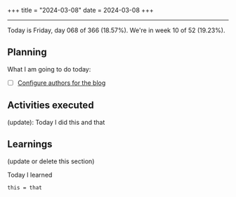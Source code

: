 +++
title = "2024-03-08"
date = 2024-03-08
+++

---

Today is Friday, day 068 of 366 (18.57%). We're in week 10 of 52 (19.23%).

## Planning

What I am going to do today:

- [ ] [Configure authors for the blog](https://github.com/OmnicodeSolutions/worklog-luisa/issues/4)

## Activities executed

(update): Today I did this and that

## Learnings

(update or delete this section)

Today I learned
```
this = that
```
